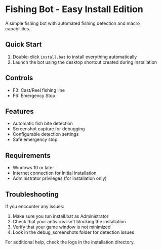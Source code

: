 # Fishing Bot - Easy Install Edition

A simple fishing bot with automated fishing detection and macro capabilities.

## Quick Start

1. Double-click `install.bat` to install everything automatically
2. Launch the bot using the desktop shortcut created during installation

## Controls

- F3: Cast/Reel fishing line
- F6: Emergency Stop

## Features

- Automatic fish bite detection
- Screenshot capture for debugging
- Configurable detection settings
- Safe emergency stop

## Requirements

- Windows 10 or later
- Internet connection for initial installation
- Administrator privileges (for installation only)

## Troubleshooting

If you encounter any issues:

1. Make sure you run install.bat as Administrator
2. Check that your antivirus isn't blocking the installation
3. Verify that your game window is not minimized
4. Look in the debug_screenshots folder for detection issues

For additional help, check the logs in the installation directory.
